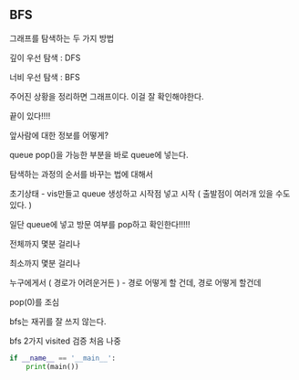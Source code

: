 ## BFS

그래프를 탐색하는 두 가지 방법

깊이 우선 탐색 : DFS

너비 우선 탐색 : BFS

주어진 상황을 정리하면 그래프이다. 이걸 잘 확인해야한다.

끝이 있다!!!!

앞사람에 대한 정보를 어떻게?

queue pop()을 가능한 부분을 바로 queue에 넣는다. 

탐색하는 과정의 순서를 바꾸는 법에 대해서

초기상태 - vis만들고 queue 생성하고 시작점 넣고 시작 ( 출발점이 여러개 있을 수도 있다. )

일단 queue에 넣고 방문 여부를 pop하고 확인한다!!!!!

전체까지 몇분 걸리나

최소까지 몇분 걸리나

누구에게서  ( 경로가 어려운거든 ) - 경로 어떻게 할 건데, 경로 어떻게 할건데

pop(0)를 조심

bfs는 재귀를 잘 쓰지 않는다.

bfs 2가지 visited 검증 처음 나중

```python
if __name__ == '__main__':
	print(main())
```
